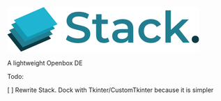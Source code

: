 ![Stack.](https://github.com/Noahvocat/stack./blob/main/stackde/stacklogo/stacklargesize1.png?raw=true)

A lightweight Openbox DE

Todo:

[  ] Rewrite Stack. Dock with Tkinter/CustomTkinter because it is simpler
